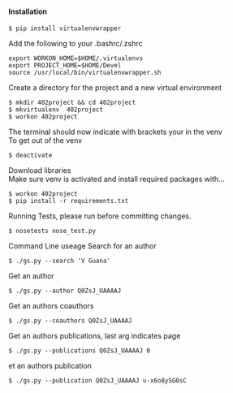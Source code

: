 #### Installation  
    $ pip install virtualenvwrapper  

Add the following to your .bashrc/.zshrc  
```
export WORKON_HOME=$HOME/.virtualenvs  
export PROJECT_HOME=$HOME/Devel  
source /usr/local/bin/virtualenvwrapper.sh  
```
Create a directory for the project and a new virtual environment  
```
$ mkdir 402project && cd 402project   
$ mkvirtualenv  402project  
$ workon 402project  
```

The terminal should now indicate with brackets your in the venv  
To get out of the venv  
```
$ deactivate   
```

Download libraries  
Make sure venv is activated and install required packages with...   
```
$ workon 402project  
$ pip install -r requirements.txt  
```

Running Tests, please run before committing changes.
```
$ nosetests nose_test.py
```

Command Line useage
Search for an author  
```
$ ./gs.py --search 'V Guana'
```

Get an author
```
$ ./gs.py --author Q0ZsJ_UAAAAJ
```

Get an authors coauthors  
```
$ ./gs.py --coauthors Q0ZsJ_UAAAAJ
```

Get an authors publications, last arg indicates page  
```
$ ./gs.py --publications Q0ZsJ_UAAAAJ 0
```

et an authors publication   
```
$ ./gs.py --publication Q0ZsJ_UAAAAJ u-x6o8ySG0sC
```
